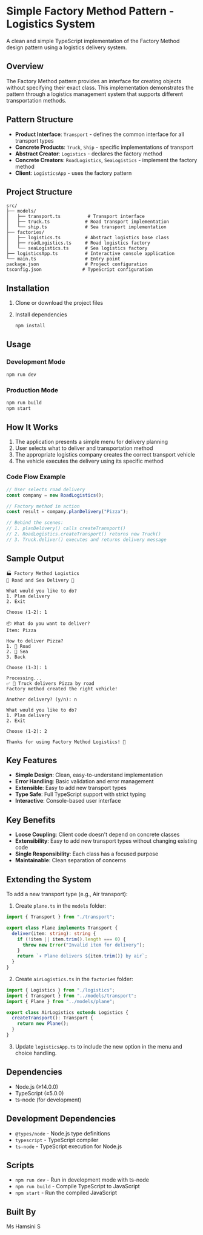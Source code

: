 # Simple Factory Method Pattern - Logistics System

A clean and simple TypeScript implementation of the Factory Method design pattern using a logistics delivery system.

## Overview

The Factory Method pattern provides an interface for creating objects without specifying their exact class. This implementation demonstrates the pattern through a logistics management system that supports different transportation methods.

## Pattern Structure

- **Product Interface**: `Transport` - defines the common interface for all transport types
- **Concrete Products**: `Truck`, `Ship` - specific implementations of transport
- **Abstract Creator**: `Logistics` - declares the factory method
- **Concrete Creators**: `RoadLogistics`, `SeaLogistics` - implement the factory method
- **Client**: `LogisticsApp` - uses the factory pattern

## Project Structure

```
src/
├── models/
│   ├── transport.ts          # Transport interface
│   ├── truck.ts             # Road transport implementation
│   └── ship.ts              # Sea transport implementation
├── factories/
│   ├── logistics.ts         # Abstract logistics base class
│   ├── roadLogistics.ts     # Road logistics factory
│   └── seaLogistics.ts      # Sea logistics factory
├── logisticsApp.ts          # Interactive console application
└── main.ts                  # Entry point
package.json                 # Project configuration
tsconfig.json               # TypeScript configuration
```

## Installation

1. Clone or download the project files

2. Install dependencies
   ```bash
   npm install
   ```

## Usage

### Development Mode

```bash
npm run dev
```

### Production Mode

```bash
npm run build
npm start
```

## How It Works

1. The application presents a simple menu for delivery planning
2. User selects what to deliver and transportation method
3. The appropriate logistics company creates the correct transport vehicle
4. The vehicle executes the delivery using its specific method

### Code Flow Example

```typescript
// User selects road delivery
const company = new RoadLogistics();

// Factory method in action
const result = company.planDelivery("Pizza");

// Behind the scenes:
// 1. planDelivery() calls createTransport()
// 2. RoadLogistics.createTransport() returns new Truck()
// 3. Truck.deliver() executes and returns delivery message
```

## Sample Output

```
🏭 Factory Method Logistics
🚛 Road and Sea Delivery 🚢

What would you like to do?
1. Plan delivery
2. Exit

Choose (1-2): 1

📦 What do you want to deliver?
Item: Pizza

How to deliver Pizza?
1. 🚛 Road
2. 🚢 Sea
3. Back

Choose (1-3): 1

Processing...
✅ 🚛 Truck delivers Pizza by road
Factory method created the right vehicle!

Another delivery? (y/n): n

What would you like to do?
1. Plan delivery
2. Exit

Choose (1-2): 2

Thanks for using Factory Method Logistics! 👋
```

## Key Features

- **Simple Design**: Clean, easy-to-understand implementation
- **Error Handling**: Basic validation and error management
- **Extensible**: Easy to add new transport types
- **Type Safe**: Full TypeScript support with strict typing
- **Interactive**: Console-based user interface

## Key Benefits

- **Loose Coupling**: Client code doesn't depend on concrete classes
- **Extensibility**: Easy to add new transport types without changing existing code
- **Single Responsibility**: Each class has a focused purpose
- **Maintainable**: Clean separation of concerns

## Extending the System

To add a new transport type (e.g., Air transport):

1. Create `plane.ts` in the `models` folder:

```typescript
import { Transport } from "./transport";

export class Plane implements Transport {
  deliver(item: string): string {
    if (!item || item.trim().length === 0) {
      throw new Error("Invalid item for delivery");
    }
    return `✈️ Plane delivers ${item.trim()} by air`;
  }
}
```

2. Create `airLogistics.ts` in the `factories` folder:

```typescript
import { Logistics } from "./logistics";
import { Transport } from "../models/transport";
import { Plane } from "../models/plane";

export class AirLogistics extends Logistics {
  createTransport(): Transport {
    return new Plane();
  }
}
```

3. Update `logisticsApp.ts` to include the new option in the menu and choice handling.

## Dependencies

- Node.js (≥14.0.0)
- TypeScript (≥5.0.0)
- ts-node (for development)

## Development Dependencies

- `@types/node` - Node.js type definitions
- `typescript` - TypeScript compiler
- `ts-node` - TypeScript execution for Node.js

## Scripts

- `npm run dev` - Run in development mode with ts-node
- `npm run build` - Compile TypeScript to JavaScript
- `npm start` - Run the compiled JavaScript

## Built By

Ms Hamsini S
